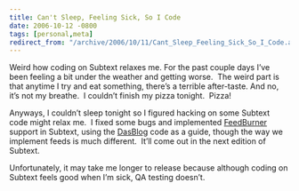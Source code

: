 ```yaml
---
title: Can't Sleep, Feeling Sick, So I Code
date: 2006-10-12 -0800
tags: [personal,meta]
redirect_from: "/archive/2006/10/11/Cant_Sleep_Feeling_Sick_So_I_Code.aspx/"
---
```


Weird how coding on Subtext relaxes me. For the past couple days I’ve
been feeling a bit under the weather and getting worse.  The weird part
is that anytime I try and eat something, there’s a terrible after-taste.
And no, it’s not my breathe.  I couldn’t finish my pizza tonight. 
Pizza!

Anyways, I couldn’t sleep tonight so I figured hacking on some Subtext
code might relax me.  I fixed some bugs and implemented
[FeedBurner](http://feedburner.com/ "FeedBurner") support in Subtext,
using the [DasBlog](http://www.dasblog.net/ "DasBlog") code as a guide,
though the way we implement feeds is much different.  It’ll come out in
the next edition of Subtext.

Unfortunately, it may take me longer to release because although coding
on Subtext feels good when I’m sick, QA testing doesn’t.

